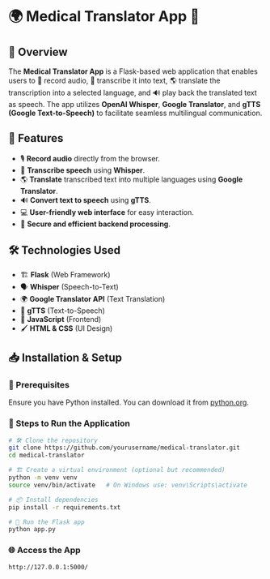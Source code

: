 # 🌍 Medical Translator App 🏥

## 📝 Overview
The **Medical Translator App** is a Flask-based web application that enables users to 🎤 record audio, 📝 transcribe it into text, 🌎 translate the transcription into a selected language, and 🔊 play back the translated text as speech. The app utilizes **OpenAI Whisper**, **Google Translator**, and **gTTS (Google Text-to-Speech)** to facilitate seamless multilingual communication.

## 🚀 Features
- 🎙 **Record audio** directly from the browser.
- 📝 **Transcribe speech** using **Whisper**.
- 🌎 **Translate** transcribed text into multiple languages using **Google Translator**.
- 🔊 **Convert text to speech** using **gTTS**.
- 💻 **User-friendly web interface** for easy interaction.
- 🔐 **Secure and efficient backend processing**.

## 🛠 Technologies Used
- 🏗 **Flask** (Web Framework)
- 🗣 **Whisper** (Speech-to-Text)
- 🌍 **Google Translator API** (Text Translation)
- 🎵 **gTTS** (Text-to-Speech)
- 🎨 **JavaScript** (Frontend)
- 🖌 **HTML & CSS** (UI Design)

## 📥 Installation & Setup
### 📌 Prerequisites
Ensure you have Python installed. You can download it from [python.org](https://www.python.org/).

### 📌 Steps to Run the Application
```bash
# 🛠 Clone the repository
git clone https://github.com/yourusername/medical-translator.git
cd medical-translator

# 🏗 Create a virtual environment (optional but recommended)
python -m venv venv
source venv/bin/activate   # On Windows use: venv\Scripts\activate

# 📦 Install dependencies
pip install -r requirements.txt

# 🚀 Run the Flask app
python app.py
```

### 🌐 Access the App
```
http://127.0.0.1:5000/
```
